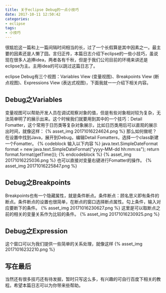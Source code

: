 ```yaml
---
title: 关于eclipse Debug的一点小技巧
date: 2017-10-11 12:50:42
categories:
- eclipse
tags: 
- 小技巧
---
```

很尴尬这一篇和上一篇间隔时间相当的长，过了一个长假算是其中因素之一。最主要的因素还是人懒了囧。言归正传，本篇日志介绍下eclipse的一些小技巧，虽说现在很多人追捧idea，两者各有千秋，但是于我们公司目前的环境来讲还是eclipse为主。主用idea的可以跳过这篇日志了。
<!-- more -->
eclipse Debug有三个视图：Variables View (变量视图)、Breakpoints View (断点视图)、Expressions View (表达式视图)，下面我就一一介绍下相关内容。

## Debug之Variables

变量视图可以帮助开发人员在调试观察对象的值，但是有些对象相对较为复杂，无法简单明了的展示出来。这个时候我们就要用到其中的一个技巧：Detail Fomatter，这个常用于日历类等复杂对象展示，比如日历类用后可以直观的展示出时间，就像这样：
{% asset_img 20171016224624.png %}
那么如何做呢？在设置中找到Java，展开到Debug，编辑Detail Fomatters，选择一个class新建一个Fomatter。
{% codeblock 输入以下内容 %}
java.text.SimpleDateFormat format = new java.text.SimpleDateFormat("yyyy-MM-dd hh:mm:ss");
return format.format(getTime());
{% endcodeblock %}
{% asset_img 20171016225036.png %}
也可以直接对变量右键进行Fomatter的操作。
{% asset_img 20171016225847.png %}

## Debug之Breakpoints

Breakpoints也有一个隐藏属性，就是条件断点。条件断点：顾名思义即有条件的断点。条件断点的设置也很简单，在断点的窗口选择断点属性。勾上条件，输入对应要断下的条件。
{% asset_img 20171016230627.png %}
这里是可以取断点之前的相关的变量关系作为比较的条件。
{% asset_img 20171016230925.png %}

## Debug之Expression

这个窗口可以为我们提供一些简单的关系处理，就像这样
{% asset_img 20171016232210.png %}

## 写在最后

当然还有很多技巧还有待发掘，暂时只写这么多，有兴趣的可自行百度下相关的教程。希望本篇日志可以为你带来些帮助。